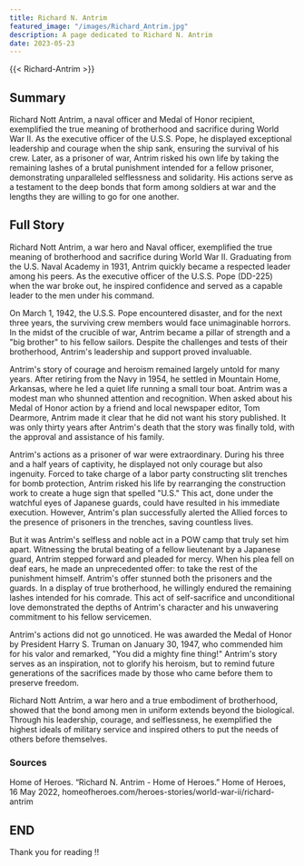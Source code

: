 ```yaml
---
title: Richard N. Antrim
featured_image: "/images/Richard_Antrim.jpg"
description: A page dedicated to Richard N. Antrim
date: 2023-05-23
---
```


{{< Richard-Antrim >}}

## Summary
Richard Nott Antrim, a naval officer and Medal of Honor recipient, exemplified the true meaning of brotherhood and sacrifice during World War II. As the executive officer of the U.S.S. Pope, he displayed exceptional leadership and courage when the ship sank, ensuring the survival of his crew. Later, as a prisoner of war, Antrim risked his own life by taking the remaining lashes of a brutal punishment intended for a fellow prisoner, demonstrating unparalleled selflessness and solidarity. His actions serve as a testament to the deep bonds that form among soldiers at war and the lengths they are willing to go for one another.

## Full Story
Richard Nott Antrim, a war hero and Naval officer, exemplified the true meaning of brotherhood and sacrifice during World War II. Graduating from the U.S. Naval Academy in 1931, Antrim quickly became a respected leader among his peers. As the executive officer of the U.S.S. Pope (DD-225) when the war broke out, he inspired confidence and served as a capable leader to the men under his command.

On March 1, 1942, the U.S.S. Pope encountered disaster, and for the next three years, the surviving crew members would face unimaginable horrors. In the midst of the crucible of war, Antrim became a pillar of strength and a "big brother" to his fellow sailors. Despite the challenges and tests of their brotherhood, Antrim's leadership and support proved invaluable.

Antrim's story of courage and heroism remained largely untold for many years. After retiring from the Navy in 1954, he settled in Mountain Home, Arkansas, where he led a quiet life running a small tour boat. Antrim was a modest man who shunned attention and recognition. When asked about his Medal of Honor action by a friend and local newspaper editor, Tom Dearmore, Antrim made it clear that he did not want his story published. It was only thirty years after Antrim's death that the story was finally told, with the approval and assistance of his family.

Antrim's actions as a prisoner of war were extraordinary. During his three and a half years of captivity, he displayed not only courage but also ingenuity. Forced to take charge of a labor party constructing slit trenches for bomb protection, Antrim risked his life by rearranging the construction work to create a huge sign that spelled "U.S." This act, done under the watchful eyes of Japanese guards, could have resulted in his immediate execution. However, Antrim's plan successfully alerted the Allied forces to the presence of prisoners in the trenches, saving countless lives.

But it was Antrim's selfless and noble act in a POW camp that truly set him apart. Witnessing the brutal beating of a fellow lieutenant by a Japanese guard, Antrim stepped forward and pleaded for mercy. When his plea fell on deaf ears, he made an unprecedented offer: to take the rest of the punishment himself. Antrim's offer stunned both the prisoners and the guards. In a display of true brotherhood, he willingly endured the remaining lashes intended for his comrade. This act of self-sacrifice and unconditional love demonstrated the depths of Antrim's character and his unwavering commitment to his fellow servicemen.

Antrim's actions did not go unnoticed. He was awarded the Medal of Honor by President Harry S. Truman on January 30, 1947, who commended him for his valor and remarked, "You did a mighty fine thing!" Antrim's story serves as an inspiration, not to glorify his heroism, but to remind future generations of the sacrifices made by those who came before them to preserve freedom.

Richard Nott Antrim, a war hero and a true embodiment of brotherhood, showed that the bond among men in uniform extends beyond the biological. Through his leadership, courage, and selflessness, he exemplified the highest ideals of military service and inspired others to put the needs of others before themselves.

### Sources
Home of Heroes. “Richard N. Antrim - Home of Heroes.” Home of Heroes, 16 May 2022, homeofheroes.com/heroes-stories/world-war-ii/richard-antrim 

## END
Thank you for reading !!